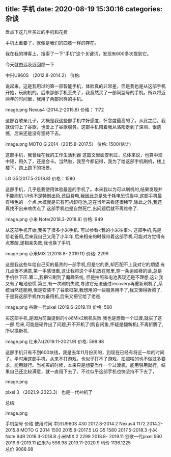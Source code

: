 title: 手机
date: 2020-08-19 15:30:16
categories: 杂谈
---


盘点下这几年买过的手机和花费

手机太重要了，就像是我们的四肢一样的存在。

我在我的博客上，搜索了一下“手机”这个关键词，发现有600多次提到它。

今天就由远及近回顾一下

中兴U960S （2012.8-2014.2）
价格:

说起来，这是我用过的第一部智能手机，体验真的非常差，但是我也是从这部手机开始，玩刷机的。后来那部手机丢失了，我竟然买了一部同型号的手机。所以将近两年的时间里，我用了两部同样的手机。

image.png
Nexus4 (2014.2-2015.8)
价格： 1172

这部谷歌亲儿子，大概是我这些部手机中好感度，怀念度最高的了。从此之后，我就信仰上了谷歌，也爱上了谷歌服务。这部手机陪着我从洛阳走到了深圳，很遗憾，后来还是没有坚持下去。

image.png
MOTO G 2014（2015.8-2017.5）
价格: 1500(估计)

这部手机，我曾经在我的工作生活利器 这篇文里面安利过，总体来说，也算中规中矩，用久了，还是会卡。当然啦，我至今都记得，我为了给这部手机刷机，楼上楼下，跑上跑下的场景。

LG G5(2017.5-2018.8)
价格：1580

这部手机，几乎是我使用体验最差的手机了。本来我以为可以刷机的,结果发现并不能刷机.UI也不是特别出色,还巨费电,我因此总是处于耗电恐慌当中,这部手机最有特色的一个点,大概就是它有可拆卸电池,这在当年来看还很稀罕,除此之外,我还真找不出来啥优点了.这部手机也是自然死亡,出问题后就不再维修了.

image.png
小米 Note(2018.3-2018.8)
价格: 949

从这部手机开始,我买了很多小米手机. 可以参看<我的小米往事>. 这部手机,先是给老爸用,后来我自己又用了小半年,后来相亲的时候带着这部手机,可能对方觉得有点寒酸,遂相亲失败,我也换了手机.

image.png
小米MIX 2(2018.8- 2019.11)
价格: 2299

这是我这些年给自己买的最贵的一部手机,但是它的贵,却匹配不上我对它的期望.有几点很不满意,第一手感很重,这让我将这个手机放在兜里,穿一条运动裤的话,总是手机往下压.第二,我把它刷到了魔趣系统, 但是拍照和电池表现还是不理想,这让我又有了电池恐慌.第三,有一次刷机失败,导致它无法通过recovery再重新刷机了,系统当然还能用,但是安装不了谷歌框架,我想用的一些服务用不了,我又懒得折腾了,于是将这部手机作为备用机,后来又把它给了老爸.

image.png
谷歌一代pixel (2019.6-2019.11)
价格: 560

买这部手机,是因为前面提到的小米Mix2刷机失败.我也是想做一个过渡,就买了这一部.后来,可能是硬件出了问题,开不开机了(购自闲鱼,怀疑是翻新机),不再折腾了,所以换新机.

image.png
红米7a(2019.11-2021.9)
价格: 598.98

这部手机只有不到600块钱，我是去年11月份买的，到现在已经有将近一年的时间了。平时用这部手机，从来不打游戏，也似乎打不了游戏，拍照啥的也不做过多要求，能用就行。当初买的时候，本来只是想要当作一个过渡机，能用够用就行，结果自己还比较满意，就一直用下去了。不过似乎这部手机也快坚持不下去了，

image.png


pixel 3 （2021.9-2023.3）
 也是一代神机了

总结:

image.png


手机型号	价格	使用时间
中兴U960S	430	2012.8-2014.2
Nexus4	1172	2014.2-2015.8
MOTO G 2014	1500	2015.8-2017.5
LG G5	1580	2017.5-2018.3
小米 Note	949	2018.3-2018.8
小米MIX 2	2299	2018.8- 2019.11
谷歌一代pixel	560	2019.6-2019.11
红米7a	598.98	2019.11-2020.9
均价	1136.1225	
总价	9088.98	
